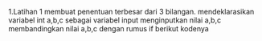 1.Latihan 1 membuat penentuan terbesar dari 3 bilangan.
  mendeklarasikan variabel int a,b,c sebagai variabel input
  menginputkan nilai a,b,c
  membandingkan nilai a,b,c dengan rumus if berikut kodenya

